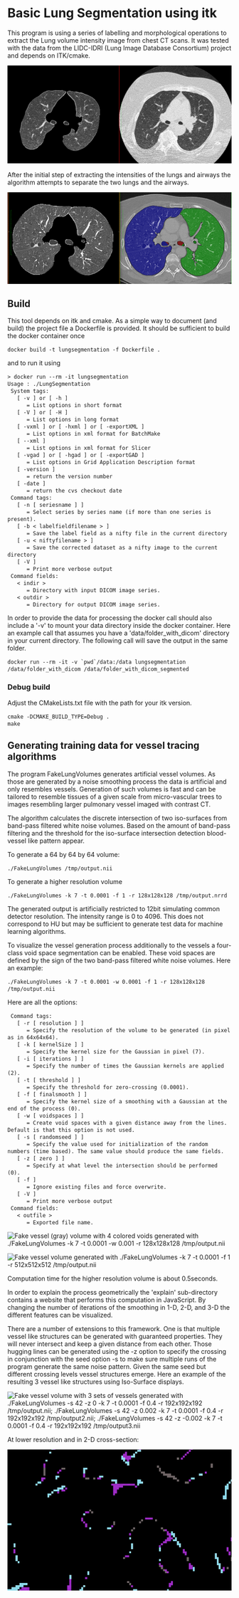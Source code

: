 # Basic Lung Segmentation using itk

This program is using a series of labelling and morphological operations to extract the Lung volume intensity image from chest CT scans. It was tested with the data from the LIDC-IDRI (Lung Image Database Consortium) project and depends on ITK/cmake.

![screenshot](img/screenshot.png)

After the initial step of extracting the intensities of the lungs and airways the algorithm attempts to separate the two lungs and the airways.

![DICOM output files](img/DICOMOutput.png)

## Build

This tool depends on itk and cmake. As a simple way to document (and build) the project file a Dockerfile is provided. It should be sufficient to build the docker container once
```
docker build -t lungsegmentation -f Dockerfile .
```
and to run it using
```
> docker run --rm -it lungsegmentation
Usage : ./LungSegmentation
 System tags: 
   [ -v ] or [ -h ]
      = List options in short format
   [ -V ] or [ -H ]
      = List options in long format
   [ -vxml ] or [ -hxml ] or [ -exportXML ]
      = List options in xml format for BatchMake
   [ --xml ]
      = List options in xml format for Slicer
   [ -vgad ] or [ -hgad ] or [ -exportGAD ]
      = List options in Grid Application Description format
   [ -version ]
      = return the version number
   [ -date ]
      = return the cvs checkout date
 Command tags: 
   [ -n [ seriesname ] ]
      = Select series by series name (if more than one series is present).
   [ -b < labelfieldfilename > ]
      = Save the label field as a nifty file in the current directory
   [ -u < niftyfilename > ]
      = Save the corrected dataset as a nifty image to the current directory
   [ -V ]
      = Print more verbose output
 Command fields: 
   < indir > 
      = Directory with input DICOM image series.
   < outdir > 
      = Directory for output DICOM image series.
```
In order to provide the data for processing the docker call should also include a '-v' to mount your data directory inside the docker container. Here an example call that assumes you have a 'data/folder_with_dicom' directory in your current directory. The following call will save the output in the same folder.
```
docker run --rm -it -v `pwd`/data:/data lungsegmentation /data/folder_with_dicom /data/folder_with_dicom_segmented
```


### Debug build

Adjust the CMakeLists.txt file with the path for your itk version.
```
cmake -DCMAKE_BUILD_TYPE=Debug .
make
```

## Generating training data for vessel tracing algorithms

The program FakeLungVolumes generates artificial vessel volumes. As those are generated by a noise smoothing process the data is artificial and only resembles vessels. Generation of such volumes is fast and can be tailored to resemble tissues of a given scale from micro-vascular trees to images resembling larger pulmonary vessel imaged with contrast CT.

The algorithm calculates the discrete intersection of two iso-surfaces from band-pass filtered white noise volumes. Based on the amount of band-pass filtering and the threshold for the iso-surface intersection detection blood-vessel like pattern appear.

To generate a 64 by 64 by 64 volume:
```
./FakeLungVolumes /tmp/output.nii 
```
To generate a higher resolution volume
```
./FakeLungVolumes -k 7 -t 0.0001 -f 1 -r 128x128x128 /tmp/output.nrrd
```
The generated output is artificially restricted to 12bit simulating common detector resolution. The intensity range is 0 to 4096. This does not correspond to HU but may be sufficient to generate test data for machine learning algorithms. 

To visualize the vessel generation process additionally to the vessels a four-class void space segmentation can be enabled. These void spaces are defined by the sign of the two band-pass filtered white noise volumes. Here an example:
```
./FakeLungVolumes -k 7 -t 0.0001 -w 0.0001 -f 1 -r 128x128x128 /tmp/output.nii
```

Here are all the options:
```
 Command tags: 
   [ -r [ resolution ] ]
      = Specify the resolution of the volume to be generated (in pixel as in 64x64x64).
   [ -k [ kernelSize ] ]
      = Specify the kernel size for the Gaussian in pixel (7).
   [ -i [ iterations ] ]
      = Specify the number of times the Gaussian kernels are applied (2).
   [ -t [ threshold ] ]
      = Specify the threshold for zero-crossing (0.0001).
   [ -f [ finalsmooth ] ]
      = Specify the kernel size of a smoothing with a Gaussian at the end of the process (0).
   [ -w [ voidspaces ] ]
      = Create void spaces with a given distance away from the lines. Default is that this option is not used.
   [ -s [ randomseed ] ]
      = Specify the value used for initialization of the random numbers (time based). The same value should produce the same fields.
   [ -z [ zero ] ]
      = Specify at what level the intersection should be performed (0).
   [ -f ]
      = Ignore existing files and force overwrite.
   [ -V ]
      = Print more verbose output
 Command fields: 
   < outfile > 
      = Exported file name.
```

![Fake vessel (gray) volume with 4 colored voids generated with ./FakeLungVolumes -k 7 -t 0.0001 -w 0.001 -r 128x128x128 /tmp/output.nii](https://github.com/mmiv-center/LungSegmentation/blob/master/img/FakeLungVoids.gif)


![Fake vessel volume generated with ./FakeLungVolumes -k 7 -t 0.0001 -f 1 -r 512x512x512 /tmp/output.nii](https://github.com/mmiv-center/LungSegmentation/blob/master/img/FakeVesselVolume.gif)

Computation time for the higher resolution volume is about 0.5seconds.

In order to explain the process geometrically the 'explain' sub-directory contains a website that performs this computation in JavaScript. By changing the number of iterations of the smoothing in 1-D, 2-D, and 3-D the different features can be visualized.

There are a number of extensions to this framework. One is that multiple vessel like structures can be generated with guaranteed properties. They will never intersect and keep a given distance from each other. Those hugging lines can be generated using the -z option to specify the crossing in conjunction with the seed option -s to make sure multiple runs of the program generate the same noise pattern. Given the same seed but different crossing levels vessel structures emerge. Here an example of the resulting 3 vessel like structures using Iso-Surface displays.

![Fake vessel volume with 3 sets of vessels generated with ./FakeLungVolumes -s 42 -z 0 -k 7 -t 0.0001 -f 0.4 -r 192x192x192 /tmp/output.nii; ./FakeLungVolumes -s 42 -z 0.002 -k 7 -t 0.0001 -f 0.4 -r 192x192x192 /tmp/output2.nii; ./FakeLungVolumes -s 42 -z -0.002 -k 7 -t 0.0001 -f 0.4 -r 192x192x192 /tmp/output3.nii](https://github.com/mmiv-center/LungSegmentation/blob/master/img/3setsNeverIntersectingIsoSurf.gif)

At lower resolution and in 2-D cross-section:

![3 sets of fake vessels in a cross-section.](https://github.com/mmiv-center/LungSegmentation/blob/master/img/3setsNeverIntersecting.gif)
